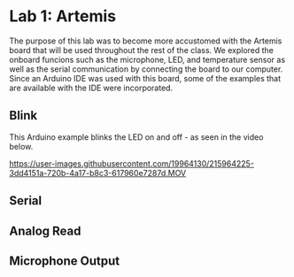 # Lab 1: Artemis

The purpose of this lab was to become more accustomed with the Artemis board that will be used throughout the rest of the class. We explored the onboard funcions such as the microphone, LED, and temperature sensor as well as the serial communication by connecting the board to our computer. Since an Arduino IDE was used with this board, some of the examples that are available with the IDE were incorporated. 


## Blink

This Arduino example blinks the LED on and off - as seen in the video below. 


https://user-images.githubusercontent.com/19964130/215964225-3dd4151a-720b-4a17-b8c3-617960e7287d.MOV



## Serial
## Analog Read
## Microphone Output
